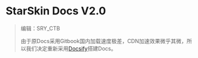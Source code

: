 # StarSkin Docs V2.0

> 编辑：SRY_CTB
>
> 由于原Docs采用Gitbook国内加载速度极差，CDN加速效果微乎其微，所以我们决定重新采用[Docsify](https://docsify.js.org)搭建Docs。



